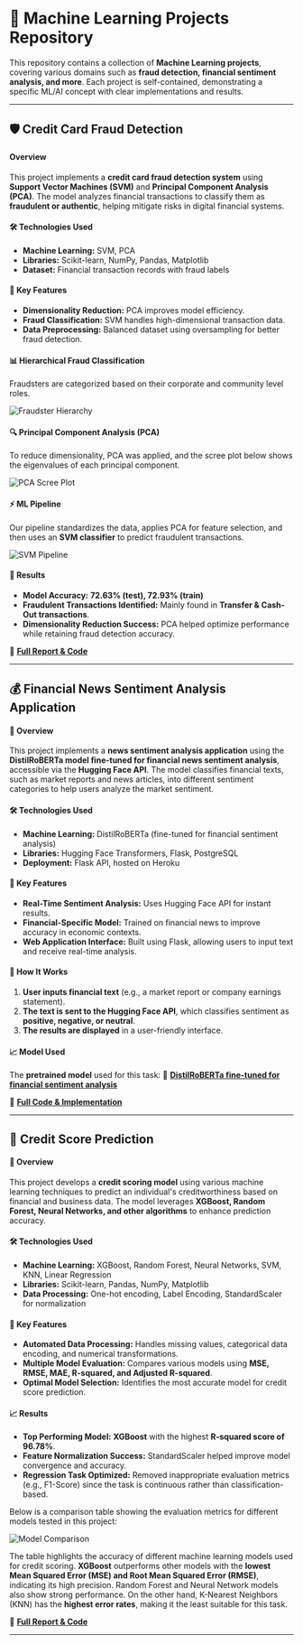 # 🚀 Machine Learning Projects Repository

This repository contains a collection of **Machine Learning projects**, covering various domains such as **fraud detection, financial sentiment analysis, and more**. Each project is self-contained, demonstrating a specific ML/AI concept with clear implementations and results.

---

## 🛡️ Credit Card Fraud Detection

#### Overview

This project implements a **credit card fraud detection system** using **Support Vector Machines (SVM)** and **Principal Component Analysis (PCA)**. The model analyzes financial transactions to classify them as **fraudulent or authentic**, helping mitigate risks in digital financial systems.

#### 🛠️ Technologies Used

- **Machine Learning:** SVM, PCA
- **Libraries:** Scikit-learn, NumPy, Pandas, Matplotlib
- **Dataset:** Financial transaction records with fraud labels

#### 🔑 Key Features

- **Dimensionality Reduction:** PCA improves model efficiency.
- **Fraud Classification:** SVM handles high-dimensional transaction data.
- **Data Preprocessing:** Balanced dataset using oversampling for better fraud detection.

#### 📊 Hierarchical Fraud Classification

Fraudsters are categorized based on their corporate and community level roles.

![Fraudster Hierarchy](fraud-detection/assets/tree.png)

#### 🔍 Principal Component Analysis (PCA)

To reduce dimensionality, PCA was applied, and the scree plot below shows the eigenvalues of each principal component.

![PCA Scree Plot](fraud-detection/assets/scree-plot-pca.png)

#### ⚡ ML Pipeline

Our pipeline standardizes the data, applies PCA for feature selection, and then uses an **SVM classifier** to predict fraudulent transactions.

![SVM Pipeline](fraud-detection/assets/svm-pipeline.png)

#### 🚀 Results

- **Model Accuracy:** **72.63% (test), 72.93% (train)**
- **Fraudulent Transactions Identified:** Mainly found in **Transfer & Cash-Out transactions**.
- **Dimensionality Reduction Success:** PCA helped optimize performance while retaining fraud detection accuracy.

🔗 **[Full Report & Code](fraud-detection/)**

---

## 💰 Financial News Sentiment Analysis Application

#### 📌 Overview

This project implements a **news sentiment analysis application** using the **DistilRoBERTa model fine-tuned for financial news sentiment analysis**, accessible via the **Hugging Face API**. The model classifies financial texts, such as market reports and news articles, into different sentiment categories to help users analyze the market sentiment.

#### 🛠️ Technologies Used

- **Machine Learning:** DistilRoBERTa (fine-tuned for financial sentiment analysis)
- **Libraries:** Hugging Face Transformers, Flask, PostgreSQL
- **Deployment:** Flask API, hosted on Heroku

#### 🔑 Key Features

- **Real-Time Sentiment Analysis:** Uses Hugging Face API for instant results.
- **Financial-Specific Model:** Trained on financial news to improve accuracy in economic contexts.
- **Web Application Interface:** Built using Flask, allowing users to input text and receive real-time analysis.

#### 🚀 How It Works

1. **User inputs financial text** (e.g., a market report or company earnings statement).
2. **The text is sent to the Hugging Face API**, which classifies sentiment as **positive, negative, or neutral**.
3. **The results are displayed** in a user-friendly interface.

#### 📈 Model Used

The **pretrained model** used for this task:
🔗 **[DistilRoBERTa fine-tuned for financial sentiment analysis](https://huggingface.co/mrm8488/distilroberta-finetuned-financial-news-sentiment-analysis)**

🔗 **[Full Code & Implementation](news-sentiment-analysis/)**

---

## 💼 Credit Score Prediction

#### 📌 Overview

This project develops a **credit scoring model** using various machine learning techniques to predict an individual's creditworthiness based on financial and business data. The model leverages **XGBoost, Random Forest, Neural Networks, and other algorithms** to enhance prediction accuracy.

#### 🛠️ Technologies Used

- **Machine Learning:** XGBoost, Random Forest, Neural Networks, SVM, KNN, Linear Regression
- **Libraries:** Scikit-learn, Pandas, NumPy, Matplotlib
- **Data Processing:** One-hot encoding, Label Encoding, StandardScaler for normalization

#### 🔑 Key Features

- **Automated Data Processing:** Handles missing values, categorical data encoding, and numerical transformations.
- **Multiple Model Evaluation:** Compares various models using **MSE, RMSE, MAE, R-squared, and Adjusted R-squared**.
- **Optimal Model Selection:** Identifies the most accurate model for credit score prediction.

#### 📈 Results

- **Top Performing Model:** **XGBoost** with the highest **R-squared score of 96.78%**.
- **Feature Normalization Success:** StandardScaler helped improve model convergence and accuracy.
- **Regression Task Optimized:** Removed inappropriate evaluation metrics (e.g., F1-Score) since the task is continuous rather than classification-based.

Below is a comparison table showing the evaluation metrics for different models tested in this project:

![Model Comparison](credit-scoring/assets/models-table.png)

The table highlights the accuracy of different machine learning models used for credit scoring. **XGBoost** outperforms other models with the **lowest Mean Squared Error (MSE) and Root Mean Squared Error (RMSE)**, indicating its high precision. Random Forest and Neural Network models also show strong performance. On the other hand, K-Nearest Neighbors (KNN) has the **highest error rates**, making it the least suitable for this task.

🔗 **[Full Report & Code](credit-scoring/)**

---

